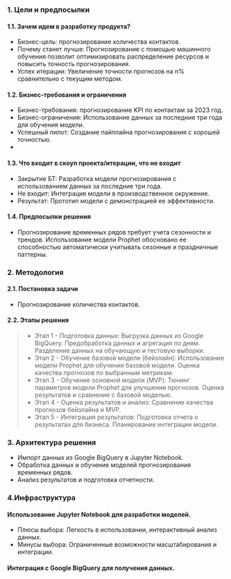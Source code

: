 ### 1. Цели и предпосылки 
#### 1.1. Зачем идем в разработку продукта? 

- Бизнес-цель: прогнозирование количества контактов.
- Почему станет лучше: Прогнозирование с помощью машинного обучения позволит оптимизировать распределение ресурсов и повысить точность прогнозирования.
- Успех итерации: Увеличение точности прогнозов на n% сравнительно с текущим методом.
#### 1.2. Бизнес-требования и ограничения

- Бизнес-требования: прогнозирование KPI по контактам за 2023 год.
- Бизнес-ограничения: Использование данных за последние три года для обучения модели.
- Успешный пилот: Создание пайплайна прогнозирования с хорошей точностью.
- 
#### 1.3. Что входит в скоуп проекта/итерации, что не входит
- Закрытие БТ: Разработка модели прогнозирования с использованием данных за последние три года.
- Не входит: Интеграция модели в производственное окружение.
- Результат: Прототип модели с демонстрацией ее эффективности.
  
#### 1.4. Предпосылки решения

- Прогнозирование временных рядов требует учета сезонности и трендов.
Использование модели Prophet обосновано ее способностью автоматически учитывать сезонные и праздничные паттерны.

### 2. Методология
#### 2.1. Постановка задачи
- Прогнозирование количества контактов.
  
#### 2.2. Этапы решения

> - Этап 1 - Подготовка данных:
Выгрузка данных из Google BigQuery.
Предобработка данных и агрегация по дням.
Разделение данных на обучающую и тестовую выборки.
> - Этап 2 - Обучение базовой модели (бейзлайн):
Использование модели Prophet для обучения базовой модели.
Оценка качества прогнозов по выбранным метрикам.
> - Этап 3 - Обучение основной модели (MVP):
Тюнинг параметров модели Prophet для улучшения прогнозов.
Оценка результатов и сравнение с базовой моделью.
> - Этап 4 - Оценка результатов и анализ:
Сравнение качества прогнозов бейзлайна и MVP.
> - Этап 5 - Интеграция результатов:
Подготовка отчета о результатах для бизнеса.
Планирование интеграции модели.

### 3. Архитектура решения

- Импорт данных из Google BigQuery в Jupyter Notebook.
- Обработка данных и обучение моделей прогнозирования временных рядов.
- Анализ результатов и подготовка отчетности.
### 4.Инфраструктура
#### Использование Jupyter Notebook для разработки моделей.
- Плюсы выбора: Легкость в использовании, интерактивный анализ данных.
- Минусы выбора: Ограниченные возможности масштабирования и интеграции.
#### Интеграция с Google BigQuery для получения данных.
